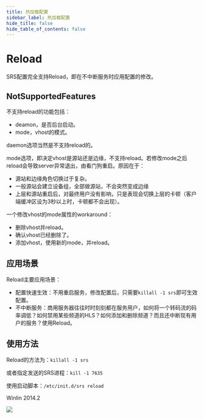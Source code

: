 ```yaml
---
title: 热加载配置
sidebar_label: 热加载配置
hide_title: false
hide_table_of_contents: false
---
```


# Reload

SRS配置完全支持Reload，即在不中断服务时应用配置的修改。

## NotSupportedFeatures

不支持reload的功能包括：
* deamon，是否后台启动。
* mode，vhost的模式。

daemon选项当然是不支持reload的。

mode选项，即决定vhost是源站还是边缘，不支持reload。若修改mode之后reload会导致server异常退出，由看门狗重启。原因在于：
* 源站和边缘角色切换过于复杂。
* 一般源站会建立设备组，全部做源站，不会突然变成边缘
* 上层和源站重启后，对最终用户没有影响，只是表现会切换上层的卡顿（客户端缓冲区设为3秒以上时，卡顿都不会出现）。

一个修改vhost的mode属性的workaround：
* 删除vhost并reload。
* 确认vhost已经删除了。
* 添加vhost，使用新的mode，并reload。

## 应用场景

Reload主要应用场景：
* 配置快速生效：不用重启服务，修改配置后，只需要`killall -1 srs`即可生效配置。
* 不中断服务：商用服务器往往时时刻刻都在服务用户，如何将一个转码流的码率调低？如何禁用某些频道的HLS？如何添加和删除频道？而且还中断现有用户的服务？使用Reload。

## 使用方法

Reload的方法为：`killall -1 srs`

或者指定发送的SRS进程：`kill -1 7635`

使用启动脚本：`/etc/init.d/srs reload`

Winlin 2014.2

![](https://ossrs.net/gif/v1/sls.gif?site=ossrs.net&path=/lts/doc/zh/v6/reload)


